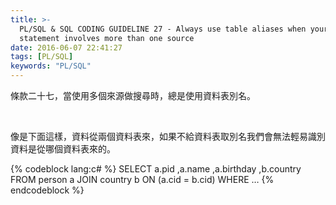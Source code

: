 ```yaml
---
title: >-
  PL/SQL & SQL CODING GUIDELINE 27 - Always use table aliases when your SQL
  statement involves more than one source
date: 2016-06-07 22:41:27
tags: [PL/SQL]
keywords: "PL/SQL"
---
```


條款二十七，當使用多個來源做搜尋時，總是使用資料表別名。  

<!-- More -->

<br/>


像是下面這樣，資料從兩個資料表來，如果不給資料表取別名我們會無法輕易識別資料是從哪個資料表來的。  

{% codeblock lang:c# %}
SELECT 
    a.pid ,a.name ,a.birthday ,b.country 
FROM person a JOIN country b ON (a.cid = b.cid) 
WHERE …
{% endcodeblock %}
